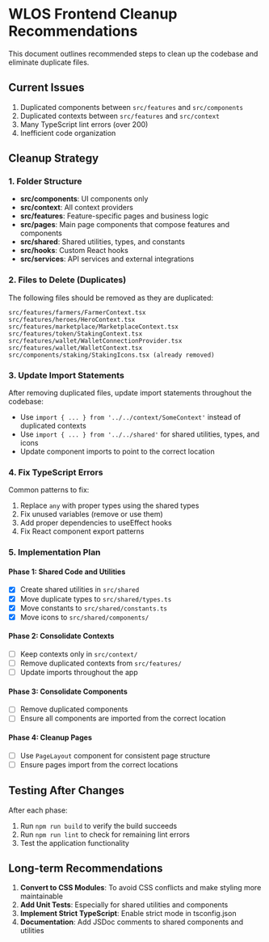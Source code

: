 # WLOS Frontend Cleanup Recommendations

This document outlines recommended steps to clean up the codebase and eliminate duplicate files.

## Current Issues

1. Duplicated components between `src/features` and `src/components`
2. Duplicated contexts between `src/features` and `src/context`
3. Many TypeScript lint errors (over 200)
4. Inefficient code organization

## Cleanup Strategy

### 1. Folder Structure

- **src/components**: UI components only
- **src/context**: All context providers
- **src/features**: Feature-specific pages and business logic
- **src/pages**: Main page components that compose features and components
- **src/shared**: Shared utilities, types, and constants
- **src/hooks**: Custom React hooks
- **src/services**: API services and external integrations

### 2. Files to Delete (Duplicates)

The following files should be removed as they are duplicated:

```
src/features/farmers/FarmerContext.tsx
src/features/heroes/HeroContext.tsx 
src/features/marketplace/MarketplaceContext.tsx
src/features/token/StakingContext.tsx
src/features/wallet/WalletConnectionProvider.tsx
src/features/wallet/WalletContext.tsx
src/components/staking/StakingIcons.tsx (already removed)
```

### 3. Update Import Statements

After removing duplicated files, update import statements throughout the codebase:

- Use `import { ... } from '../../context/SomeContext'` instead of duplicated contexts
- Use `import { ... } from '../../shared'` for shared utilities, types, and icons
- Update component imports to point to the correct location

### 4. Fix TypeScript Errors

Common patterns to fix:

1. Replace `any` with proper types using the shared types
2. Fix unused variables (remove or use them)
3. Add proper dependencies to useEffect hooks
4. Fix React component export patterns

### 5. Implementation Plan

#### Phase 1: Shared Code and Utilities
- [x] Create shared utilities in `src/shared`
- [x] Move duplicate types to `src/shared/types.ts`
- [x] Move constants to `src/shared/constants.ts`
- [x] Move icons to `src/shared/components/`

#### Phase 2: Consolidate Contexts
- [ ] Keep contexts only in `src/context/`
- [ ] Remove duplicated contexts from `src/features/`
- [ ] Update imports throughout the app

#### Phase 3: Consolidate Components
- [ ] Remove duplicated components
- [ ] Ensure all components are imported from the correct location

#### Phase 4: Cleanup Pages
- [ ] Use `PageLayout` component for consistent page structure
- [ ] Ensure pages import from the correct locations

## Testing After Changes

After each phase:
1. Run `npm run build` to verify the build succeeds
2. Run `npm run lint` to check for remaining lint errors
3. Test the application functionality

## Long-term Recommendations

1. **Convert to CSS Modules**: To avoid CSS conflicts and make styling more maintainable
2. **Add Unit Tests**: Especially for shared utilities and components
3. **Implement Strict TypeScript**: Enable strict mode in tsconfig.json
4. **Documentation**: Add JSDoc comments to shared components and utilities 